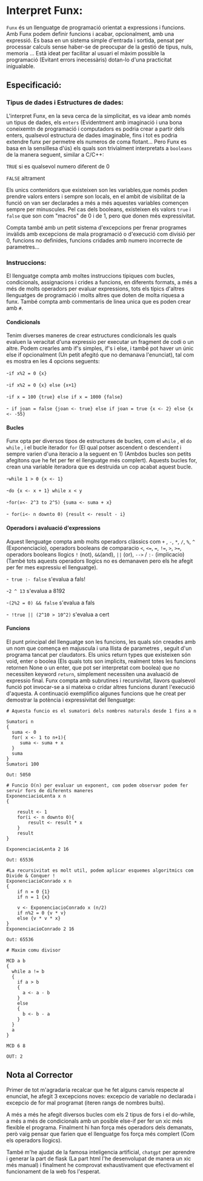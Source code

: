 # Interpret Funx:

`Funx` és un llenguatge de programació orientat a expressions i funcions. Amb Funx podem definir funcions i acabar, opcionalment, amb una expressió. Es basa en un sistema simple d'entrada i sortida, pensat per
processar calculs sense haber-se de preocupar de la gestió de tipus, nuls, memoria ... Està ideat per facilitar al usuari el màxim possible la programació (Evitant errors inecessàris) dotan-lo d'una practicitat inigualable.




## Especificació:

### Tipus de dades i Estructures de dades:

L'interpret Funx, en la seva cerca de la simplicitat, es va idear amb només un tipus de dades, els `enters` (Evidentment amb imaginació i una bona coneixemtn de programació i computadors es podria crear a partir dels enters, qualsevol estructura de dades imaginable, fins i tot es podria extendre funx per permetre els numeros de coma flotant... Pero Funx es basa en la sensillesa d'ús) els quals son trivialment interpretats a `booleans` de la manera seguent, similar a C/C++:

`TRUE` si es qualsevol numero diferent de 0

`FALSE` altrament

Els unics contenidors que existeixen son les variables,que només poden prendre valors enters i sempre son locals, en el ambit de visibilitat de la  funció on van ser declarades a més a més aquestes variables començen sempre per minuscules. Pel cas dels booleans, existeixen els valors `true` i `false` que son com "macros" de 0 i de 1, pero que donen més expressivitat.

Compta també amb un petit sistema d'excepcions per frenar programes invàlids amb excepcions de mala programació o d'execució com divisió per 0, funcions no definides, funcions cridades amb numero incorrecte de parametres...


### Instruccions:

El llenguatge compta amb moltes instruccions tipiques com bucles, condicionals, assignacions i crides a funcions, en diferents formats, a més a més de molts operadors per evaluar expressions, tots els típics d'altres llenguatges de programació i molts altres que doten de molta riquesa a funx. També compta amb commentaris de linea unica que es poden crear amb `#`.

#### Condicionals
Tenim diverses maneres de crear estructures condicionals les quals evaluen la veracitat d'una expressio per executar un fragment de codi o un altre. Podem crearles amb if's simples, if's i else, i també pot haver un únic else if opcionalment (Un petit afegitó que no demanava l'enunciat), tal com es mostra en les 4 opcions seguents:

 -``` if x%2 = 0 {x} ```

 -``` if x%2 = 0 {x} else {x+1} ```

 -``` if x = 100 {true} else if x = 1000 {false} ```

 -``` if joan = false {joan <- true} else if joan = true {x <- 2} else {x <- -55}```

#### Bucles
Funx opta per diversos tipos de estructures de bucles, com el `while` , el `do while` , i el bucle iterador `for` (El qual potser ascendent o descendent i sempre varien d'una iteracio a la seguent en 1) (Ambdos bucles son petits afegitons que he fet per fer el llenguatge més complert). Aquests bucles for, crean una variable iteradora que es destruida un cop acabat aquest bucle.

-``` while 1 > 0 {x <- 1} ```

-``` do {x <- x + 1} while x < y ```

-``` for(x<- 2^3 to 2^5) {suma <- suma + x} ```

-``` for(i<- n downto 0) {result <- result - i}```

#### Operadors i avaluació d'expressions

Aquest llenguatge compta amb molts operadors clàssics com `+` , `-`, `*`, `/`, `%`, `^` (Exponenciacio), operadors booleans de comparacio `<`, `<=`, `=`, `!=`, `>`, `>=`, operadors booleans llogics `!` (not), `&&`(and), `||` (or), `-->` / `:-` (implicacio) (També tots aquests operadors llogics no es demanaven pero els he afegit per fer mes expressiu el llenguatge).

-``` true :- false``` s'evalua a fals!

-``` 2 ^ 13 ``` s'evalua a 8192

-``` (2%2 = 0) && false ``` s'evalua a fals

-``` !true || (2^10 > 10^2)``` s'evalua a cert

#### Funcions
El punt principal del llenguatge son les funcions, les quals són creades amb un nom que comença en majuscula i una llista de parametres , seguit d'un programa tancat per claudators. Els unics return types que existeixen són void, enter o boolea (Els quals tots son implicits, realment totes les funcions retornen None o un enter, que pot ser interpretat com boolea) que no necessiten keyword `return`, simplement necessiten una avaluació de expressio final. Funx compta amb subrutines i recursivitat, llavors qualsevol funció pot invocar-se a si mateixa o cridar altres funcions durant l'execució d'aquesta. A continuació exemplifico algunes funcions que he creat per demostrar la potència i expressivitat del llenguatge:

```
# Aquesta funcio es el sumatori dels nombres naturals desde 1 fins a n

Sumatori n
{
  suma <- 0
  for( x <- 1 to n+1){
     suma <- suma + x
  }
  suma
}
Sumatori 100
```

```
Out: 5050
```


```
# Funcio O(n) per evaluar un exponent, com podem observar podem fer servir fors de diferents maneres
ExponenciacioLenta x n
{

    result <- 1
    for(i <- n downto 0){
        result <- result * x
    }
    result
}

ExponenciacioLenta 2 16
````

```
Out: 65536
```

```
#La recursivitat es molt util, podem aplicar esquemes algoritmics com Divide & Conquer !
ExponenciacioConrado x n
{
    if n = 0 {1}
    if n = 1 {x}

    v <- ExponenciacioConrado x (n/2)
    if n%2 = 0 {v * v}
    else {v * v * x}
}
ExponenciacioConrado 2 16
```

```
Out: 65536
```

```
# Maxim comu divisor

MCD a b
{
  while a != b
  {
    if a > b
    {
      a <- a - b
    }
    else
    {
      b <- b - a
    }
  }
  a
}

MCD 6 8
```

```
OUT: 2
```


## Nota al Corrector
Primer de tot m'agradaria recalcar que he fet alguns canvis respecte al enunciat, he afegit 3 excepcions noves: excepcio de variable no declarada i excepcio de for mal programat (iteren rangs de nombres buits).

A més a més he afegit diversos bucles com els 2 tipus de fors i el do-while, a més a més de condicionals amb un posible else-if per fer un xic més flexible el programa. Finalment hi han força més operadors dels demanats, però vaig pensar que farien que el llenguatge fos força més complert (Com els operadors llogics).

També m'he ajudat de la famosa inteligencia artificial, `chatgpt` per aprendre i generar la part de flask (La part html l'he desenvolupat de manera un xic més manual) i finalment he comprovat exhaustivament que efectivament el funcionament de la web fos l'esperat.
